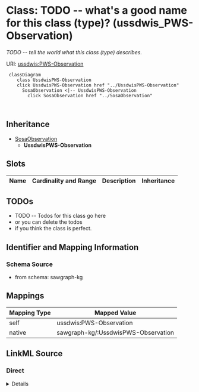 

# Class: TODO -- what's a good name for this class (type)? (ussdwis_PWS-Observation)


_TODO -- tell the world what this class (type) describes._





URI: [ussdwis:PWS-Observation](http://sawgraph.spatialai.org/v1/us-sdwis#PWS-Observation)






```mermaid
 classDiagram
    class UssdwisPWS-Observation
    click UssdwisPWS-Observation href "../UssdwisPWS-Observation"
      SosaObservation <|-- UssdwisPWS-Observation
        click SosaObservation href "../SosaObservation"
      
      
```





## Inheritance
* [SosaObservation](../classes/SosaObservation.md)
    * **UssdwisPWS-Observation**



## Slots

| Name | Cardinality and Range | Description | Inheritance |
| ---  | --- | --- | --- |









## TODOs

* TODO -- Todos for this class go here
* or you can delete the todos
* if you think the class is perfect.

## Identifier and Mapping Information







### Schema Source


* from schema: sawgraph-kg




## Mappings

| Mapping Type | Mapped Value |
| ---  | ---  |
| self | ussdwis:PWS-Observation |
| native | sawgraph-kg/:UssdwisPWS-Observation |







## LinkML Source

<!-- TODO: investigate https://stackoverflow.com/questions/37606292/how-to-create-tabbed-code-blocks-in-mkdocs-or-sphinx -->

### Direct

<details>
```yaml
name: ussdwis_PWS-Observation
description: TODO -- tell the world what this class (type) describes.
title: TODO -- what's a good name for this class (type)?
todos:
- TODO -- Todos for this class go here
- or you can delete the todos
- if you think the class is perfect.
notes:
- Class with 156 occurences.
from_schema: sawgraph-kg
is_a: sosa_Observation
class_uri: ussdwis:PWS-Observation

```
</details>

### Induced

<details>
```yaml
name: ussdwis_PWS-Observation
description: TODO -- tell the world what this class (type) describes.
title: TODO -- what's a good name for this class (type)?
todos:
- TODO -- Todos for this class go here
- or you can delete the todos
- if you think the class is perfect.
notes:
- Class with 156 occurences.
from_schema: sawgraph-kg
is_a: sosa_Observation
class_uri: ussdwis:PWS-Observation

```
</details>